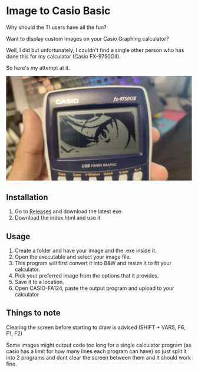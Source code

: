 # Image to Casio Basic

Why should the TI users have all the fun?

Want to display custom images on your Casio Graphing calculator?

Well, I did but unfortunately, I couldn't find a single other person who has done this for my calculator (Casio FX-9750GII).

So here's my attempt at it.

<img src="Images/Image 1.jpeg" alt="Image" width="600" />

## Installation


1. Go to [Releases](https://github.com/Animeboynz/Image-to-Casio-Basic/releases) and download the latest exe.
2. Download the index.html and use it

## Usage

1. Create a folder and have your image and the .exe inside it.
2. Open the executable and select your image file.
3. This program will first convert it into B&W and resize it to fit your calculator.
4. Pick your preferred image from the options that it provides.
5. Save it to a location.
6. Open CASIO-FA124, paste the output program and upload to your calculator

## Things to note
Clearing the screen before starting to draw is advised
(SHIFT + VARS, F6, F1, F2)

Some images might output code too long for a single calculator program (as casio has a limit for how many lines each program can have) so just split it into 2 programs and dont clear the screen between them and it should work fine.

